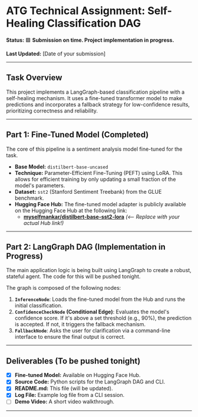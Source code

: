 # ATG Technical Assignment: Self-Healing Classification DAG

**Status:** 🟩 **Submission on time. Project implementation in progress.**

**Last Updated:** [Date of your submission]

---

## Task Overview

This project implements a LangGraph-based classification pipeline with a self-healing mechanism. It uses a fine-tuned transformer model to make predictions and incorporates a fallback strategy for low-confidence results, prioritizing correctness and reliability.

---

## Part 1: Fine-Tuned Model (Completed)

The core of this pipeline is a sentiment analysis model fine-tuned for the task.

*   **Base Model:** `distilbert-base-uncased`
*   **Technique:** Parameter-Efficient Fine-Tuning (PEFT) using LoRA. This allows for efficient training by only updating a small fraction of the model's parameters.
*   **Dataset:** `sst2` (Stanford Sentiment Treebank) from the GLUE benchmark.
*   **Hugging Face Hub:** The fine-tuned model adapter is publicly available on the Hugging Face Hub at the following link:
    *   **[myselfmankar/distilbert-base-sst2-lora](https://huggingface.co/myselfmankar/distilbert-base-sst2-lora)** *(<-- Replace with your actual Hub link!)*

---

## Part 2: LangGraph DAG (Implementation in Progress)

The main application logic is being built using LangGraph to create a robust, stateful agent. The code for this will be pushed tonight.

The graph is composed of the following nodes:

1.  **`InferenceNode`**: Loads the fine-tuned model from the Hub and runs the initial classification.
2.  **`ConfidenceCheckNode` (Conditional Edge)**: Evaluates the model's confidence score. If it's above a set threshold (e.g., 90%), the prediction is accepted. If not, it triggers the fallback mechanism.
3.  **`FallbackNode`**: Asks the user for clarification via a command-line interface to ensure the final output is correct.

---

## Deliverables (To be pushed tonight)

*   [x] **Fine-tuned Model:** Available on Hugging Face Hub.
*   [x] **Source Code:** Python scripts for the LangGraph DAG and CLI.
*   [x] **README.md:** This file (will be updated).
*   [x] **Log File:** Example log file from a CLI session.
*   [ ] **Demo Video:** A short video walkthrough.

---